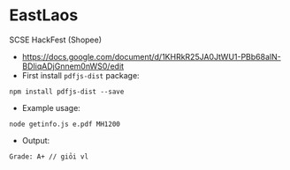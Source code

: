 # EastLaos
SCSE HackFest (Shopee)

- https://docs.google.com/document/d/1KHRkR25JA0JtWU1-PBb68alN-BDIiqADjGnnem0nWS0/edit
- First install `pdfjs-dist` package:
```
npm install pdfjs-dist --save
```
- Example usage:
```
node getinfo.js e.pdf MH1200
```
- Output:
```
Grade: A+ // giỏi vl
```
